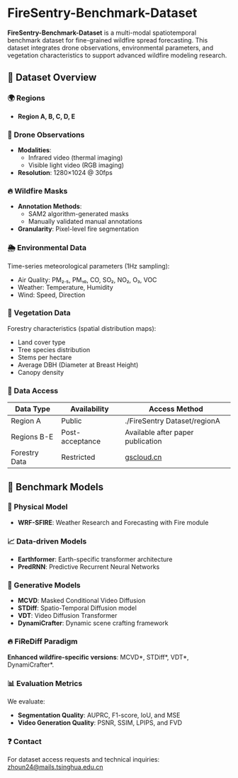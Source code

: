 # FireSentry-Benchmark-Dataset
**FireSentry-Benchmark-Dataset** is a multi-modal spatiotemporal benchmark dataset for fine-grained wildfire spread forecasting. This dataset integrates drone observations, environmental parameters, and vegetation characteristics to support advanced wildfire modeling research.

## 📁 Dataset Overview

### 🌍 Regions
- **Region A, B, C, D, E**

### 📸 Drone Observations
- **Modalities**:
  - Infrared video (thermal imaging)
  - Visible light video (RGB imaging)
- **Resolution**: 1280×1024 @ 30fps

### 🔥 Wildfire Masks
- **Annotation Methods**:
  - SAM2 algorithm-generated masks
  - Manually validated manual annotations
- **Granularity**: Pixel-level fire segmentation

### 🌦️ Environmental Data
Time-series meteorological parameters (1Hz sampling):
- Air Quality: PM₂.₅, PM₁₀, CO, SO₂, NO₂, O₃, VOC
- Weather: Temperature, Humidity
- Wind: Speed, Direction

### 🌳 Vegetation Data
Forestry characteristics (spatial distribution maps):
- Land cover type
- Tree species distribution
- Stems per hectare
- Average DBH (Diameter at Breast Height)
- Canopy density

### 🔐 Data Access
| Data Type | Availability | Access Method |
|-----------|--------------|---------------|
| Region A | Public | ./FireSentry Dataset/regionA |
| Regions B-E | Post-acceptance | Available after paper publication |
| Forestry Data | Restricted | [gscloud.cn](http://www.gscloud.cn/search) |

## 🧪 Benchmark Models

### 🔬 Physical Model
- **WRF-SFIRE**: Weather Research and Forecasting with Fire module

### 📈 Data-driven Models
- **Earthformer**: Earth-specific transformer architecture
- **PredRNN**: Predictive Recurrent Neural Networks

### 🎨 Generative Models
- **MCVD**: Masked Conditional Video Diffusion
- **STDiff**: Spatio-Temporal Diffusion model
- **VDT**: Video Diffusion Transformer
- **DynamiCrafter**: Dynamic scene crafting framework

### 🔥 FiReDiff Paradigm
**Enhanced wildfire-specific versions**: MCVD*, STDiff*, VDT*, DynamiCrafter*.


### 📊 Evaluation Metrics
We evaluate:
- **Segmentation Quality**: AUPRC, F1-score, IoU, and MSE  
- **Video Generation Quality**: PSNR, SSIM, LPIPS, and FVD


### ❓ Contact
For dataset access requests and technical inquiries:
zhoun24@mails.tsinghua.edu.cn

